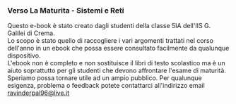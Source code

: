 ### Verso La Maturita - Sistemi e Reti

Questo e-book è stato creato dagli studenti della classe 5IA dell'IIS G. Galilei di Crema.  
Lo scopo è stato quello di raccogliere i vari argomenti trattati nel corso dell'anno in un ebook che possa essere consultato facilmente da qualunque dispositivo.   
L'ebook non è completo e non sostituisce il libri di testo scolastico ma è un aiuto soprattutto per gli studenti che devono affrontare l'esame di maturità.  
Speriamo possa tornare utile ad un ampio pubblico. 
Per qualunque esigenza, problema o feedback potete contattarci all'indirizzo email ravinderpal96@live.it

